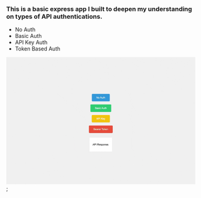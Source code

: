 ### This is a basic express app I built to deepen my understanding on types of API authentications.
- No Auth
- Basic Auth
- API Key Auth
- Token Based Auth

![Sample Snippet](api-authentications.gif);